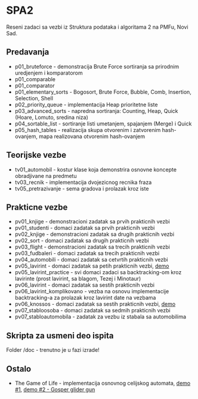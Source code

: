 # SPA2
Reseni zadaci sa vezbi iz Struktura podataka i algoritama 2 na PMFu, Novi Sad.

## Predavanja
- p01_bruteforce - demonstracija Brute Force sortiranja sa prirodnim uredjenjem i komparatorom
- p01_comparable
- p01_comparator
- p01_elementary_sorts - Bogosort, Brute Force, Bubble, Comb, Insertion, Selection, Shell
- p02_priority_queue - implementacija Heap prioritetne liste
- p03_advanced_sorts - napredna sortiranja: Counting, Heap, Quick (Hoare, Lomuto, sredina niza)
- p04_sortable_list - sortiranje listi umetanjem, spajanjem (Merge) i Quick
- p05_hash_tables - realizacija skupa otvorenim i zatvorenim hash-ovanjem, mapa realizovana otvorenim hash-ovanjem

## Teorijske vezbe
- tv01_automobil - kostur klase koja demonstrira osnovne koncepte obradjivane na predmetu
- tv03_recnik - implementacija dvojezicnog recnika fraza
- tv05_pretrazivanje - sema gradova i prolazak kroz iste

## Prakticne vezbe
- pv01_knjige - demonstracioni zadatak sa prvih prakticnih vezbi
- pv01_studenti - domaci zadatak sa prvih prakticnih vezbi
- pv02_knjige - demonstracioni zadatak sa drugih prakticnih vezbi
- pv02_sort - domaci zadatak sa drugih prakticnih vezbi
- pv03_flight - demonstracioni zadatak sa trecih prakticnih vezbi
- pv03_fudbaleri - domaci zadatak sa trecih prakticnih vezbi
- pv04_automobili - domaci zadatak sa cetvrtih prakticnih vezbi
- pv05_lavirint - domaci zadatak sa petih prakticnih vezbi, [demo](https://www.youtube.com/watch?v=B96ttqox3Bc)
- pv05_lavirint_practice - svi domaci zadaci sa backtracking-om kroz lavirinte (prost lavirint, sa blagom, Tezej i Minotaur)
- pv06_lavirint - domaci zadatak sa sestih prakticnih vezbi
- pv06_lavirint_komplikovano - vezba na osnovu implementacije backtracking-a za prolazak kroz lavirint date na vezbama
- pv06_knossos - domaci zadatak sa sestih prakticnih vezbi, [demo](https://www.youtube.com/watch?v=WntFS4tqTX4)
- pv07_stabloosoba - domaci zadatak sa sedmih prakticnih vezbi
- pv07_stabloautomobila - zadatak za vezbu iz stabala sa automobilima

## Skripta za usmeni deo ispita
Folder /doc - trenutno je u fazi izrade!

## Ostalo
- The Game of Life - implementacija osnovnog celijskog automata, [demo #1](https://www.youtube.com/watch?v=Fa3DYMfTp9E), [demo #2 - Gosper glider gun](https://www.youtube.com/watch?v=tZQ1EJWGx3U)